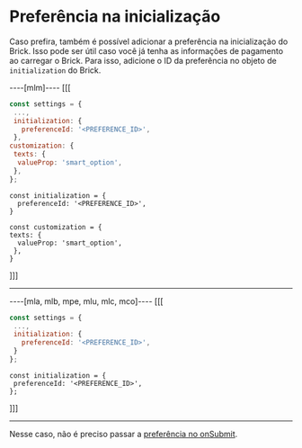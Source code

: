 # Preferência na inicialização

Caso prefira, também é possível adicionar a preferência na inicialização do Brick. Isso pode ser útil caso você já tenha as informações de pagamento ao carregar o Brick. Para isso, adicione o ID da preferência no objeto de `initialization` do Brick.

----[mlm]----
[[[
```Javascript
const settings = {
 ...,
 initialization: {
   preferenceId: '<PREFERENCE_ID>',
 },
customization: {
 texts: {
  valueProp: 'smart_option',
 },
};
```
```react-jsx
const initialization = {
  preferenceId: '<PREFERENCE_ID>',
}

const customization = {
texts: {
  valueProp: 'smart_option',
 },
}
```
]]]

------------
----[mla, mlb, mpe, mlu, mlc, mco]----
[[[
```Javascript
const settings = {
 ...,
 initialization: {
   preferenceId: '<PREFERENCE_ID>',
 }
};
```
```react-jsx
const initialization = {
 preferenceId: '<PREFERENCE_ID>',
};
```
]]]

------------

Nesse caso, não é preciso passar a [preferência no onSubmit](/developers/pt/docs/checkout-bricks/wallet-brick/advanced-features/preferences).